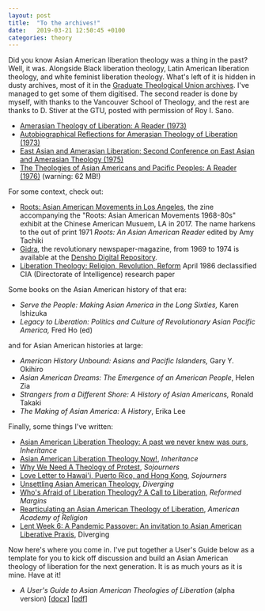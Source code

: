 ```yaml
---
layout: post
title:  "To the archives!"
date:   2019-03-21 12:50:45 +0100
categories: theory
---
```


Did you know Asian American liberation theology was a thing in the past? Well, it was. Alongside Black liberation theology, Latin American liberation theology, and white feminist liberation theology. What's left of it is hidden in dusty archives, most of it in the [Graduate Theological Union archives](https://oac.cdlib.org/findaid/ark:/13030/kt75804087/entire_text/). I've managed to get some of them digitised. The second reader is done by myself, with thanks to the Vancouver School of Theology, and the rest are thanks to D. Stiver at the GTU, posted with permission of Roy I. Sano. 

- [Amerasian Theology of Liberation: A Reader (1973)](/files/SanoReader1973.pdf) 
- [Autobiographical Reflections for Amerasian Theology of Liberation (1973)](/files/SanoAutobiographical1973.pdf)
- [East Asian and Amerasian Liberation: Second Conference on East Asian and Amerasian Theology (1975)](/files/SanoProceedings1975.pdf)
- [The Theologies of Asian Americans and Pacific Peoples: A Reader (1976)](/files/SanoReader1976.pdf) (warning: 62 MB!)

For some context, check out:

- [Roots: Asian American Movements in Los Angeles](http://camla.org/wp-content/uploads/2017/05/CAM-Roots-Zine-2017.pdf), the zine accompanying the "Roots: Asian American Movements 1968-80s" exhibit at the Chinese American Musuem, LA in 2017. The name harkens to the out of print 1971 *Roots: An Asian American Reader* edited by Amy Tachiki
- [Gidra](https://en.wikipedia.org/wiki/Gidra_(newspaper)), the revolutionary newspaper-magazine, from 1969 to 1974 is available at the [Densho Digital Repository](http://ddr.densho.org/ddr/densho/297/).
- [Liberation Theology: Religion, Revolution, Reform](https://www.cia.gov/library/readingroom/docs/CIA-RDP97R00694R000600050001-9.pdf) April 1986 declassified CIA (Directorate of Intelligence) research paper 

Some books on the Asian American history of that era:

- *Serve the People: Making Asian America in the Long Sixties,* Karen Ishizuka
- *Legacy to Liberation: Politics and Culture of Revolutionary Asian Pacific America,* Fred Ho (ed)

and for Asian American histories at large:

- *American History Unbound: Asians and Pacific Islanders,* Gary Y. Okihiro
-  *Asian American Dreams: The Emergence of an American People*, Helen Zia 
- *Strangers from a Different Shore: A History of Asian Americans,* Ronald Takaki
-  *The Making of Asian America: A History*, Erika Lee

Finally, some things I've written:

- [Asian American Liberation Theology: A past we never knew was ours](https://www.inheritancemag.com/article/asian-american-liberation-theology), *Inheritance* 
- [Asian American Liberation Theology Now!](https://www.inheritancemag.com/article/asian-american-liberation-theology-now), *Inheritance*
- [Why We Need A Theology of Protest](https://sojo.net/articles/why-we-need-theology-protest), *Sojourners*
- [Love Letter to Hawai'i, Puerto Rico, and Hong Kong](https://sojo.net/articles/poem-love-letter-hawaii-puerto-rico-and-hong-kong), *Sojourners*
- [Unsettling Asian American Theology](https://www.divergingmag.com/unsettling-asian-american-theology/), *Diverging*
- [Who's Afraid of Liberation Theology? A Call to Liberation](http://reformedmargins.com/whos-afraid-of-liberation-theology-a-call-to-liberation/), *Reformed Margins*
- [Rearticulating an Asian American Theology of Liberation](/files/WongAAR_final.pdf), *American Academy of Religion*
- [Lent Week 6: A Pandemic Passover: An invitation to Asian American Liberative Praxis](https://www.divergingmag.com/lent-week-6/), Diverging 

Now here's where you come in. I've put together a User's Guide below as a template for you to kick off discussion and build an Asian American theology of liberation for the next generation. It is as much yours as it is mine. Have at it! 

- *A User's Guide to Asian American Theologies of Liberation* (alpha version) [[docx](/files/UsersGuide.docx)] [[pdf](/files/UsersGuide.pdf)]
